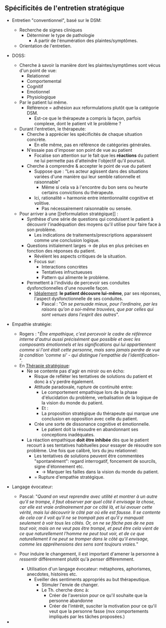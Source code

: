 
## Spécificités de l'entretien stratégique 

- Entretien "conventionnel", basé sur le DSM:
	- Recherche de signes cliniques
		- Déterminer le type de pathologie 
			- A partir de l'énumération des plaintes/symptômes. 
	- Orientation de l'entretien. 

- DOSS:
	- Cherche à savoir la manière dont les plaintes/symptômes sont vécus d'un point de vue:
		- Relationnel
		- Comportemental
		- Cognitif
		- Emotionnel
		- Physiologique 
	- Par le patient lui même. 
		- Référence = adhésion aux reformulations plutôt que la catégorie DSM.
			- Est-ce que le thérapeute a compris la façon, parfois complexe, dont le patient vit le problème ?
	- Durant l'entretien, le thérapeute:
		- Cherche à apprécier les spécificités de chaque situation concrète.
			- En elle même, pas en référence de catégories générales. 
		- N'essaie pas d'imposer son point de vue au patient 
			- Focalise son attention sur le fait que les **réactions** du patient ne lui permette pas d'atteindre l'objectif qu'il poursuit.
		- Cherche à comprendre & accepter le point de vue du patient
			- Suppose que : "Les acteur agissent dans des situations variées d'une manière qui leur semble rationnelle et raisonnable"
				- Même si cela va à l'encontre du bon sens ou heurte certains convictions du thérapeute. 
			- Ici, rationalité = harmonie entre intentionnalité cognitive et volitive.
				- Pas nécessairement raisonnable ou sensée. 
	- Pour arriver à une [[reformulation stratégique]] :
		- Synthèse d'une série de questions qui conduisent le patient à découvrir l'inadéquation des moyens qu'il utilise pour faire face à son problème. 
			- Les indications de traitements/prescriptions apparaissent comme une conclusion logique. 
		- Questions initialement larges  -> de plus en plus précises en fonction des réponses du patient. 
			- Révèlent les aspects critiques de la situation. 
			- Focus sur:
				- Interactions concrètes
				- Tentatives infructueuses 
				- Pattern qui alimente le problème.
		- Permettent à l'individu de percevoir ses conduites dysfonctionnelles d'une nouvelle façon.
			- <u>Idéalement</u>: **le patient découvre lui-même**, par ses réponses, l'aspect dysfonctionnelle de ses conduites. 
				- Pascal : "*On se persuade mieux, pour l'ordinaire, par les raisons qu'on a soi-même trouvées, que par celles qui sont venues dans l'esprit des autres*".

- Empathie stratégie:
	- Rogers : "*Être empathique, c'est percevoir le cadre de référence interne d'autrui aussi précisément que possible et avec les composants émotionnels et les significations qui lui appartiennent comme si l'ont était cette personne, mais sans jamais perdre de vue la condition 'comme si' - qui distingue l'empathie de l'identification-*". 
	- En <u>Thérapie stratégique</u>:
		- Ne se contente pas d'agir en miroir ou en écho:
			- Risque de refléter les tentatives de solutions du patient et donc à s'y perdre également. 
			- Attitude paradoxale, rupture de continuité entre:
				- Le comportement empathique lors de la phase d'élucidation du problème, verbalisation de la logique de la vision du monde du patient.
				- Et :
				- La proposition stratégique du thérapeute qui marque une conclusion en opposition avec celle du patient. 
			- Crée une sorte de dissonance cognitive et émotionnelle.
				- Le patient doit la résoudre en abandonnant ses conceptions inadéquates.
		- La réaction empathique **doit être inhibée**  dès que le patient recourt à ses tentatives habituelles pour essayer de résoudre son problème. Une fois que calibré, lors du jeu relationnel:
			- Les tentatives de solutions peuvent être commentées "spontanément": regard interrogatif, foncement de sourcils, signe d'étonnement etc.
				- -> Marquer les failles dans la vision du monde du patient. 
			- = Rupture d'empathie stratégique. 

- Langage évocateur:
	- Pascal: "*Quand on veut reprendre avec utilité et montrer à un autre qu'il se trompe, il faut observer par quel côté il envisage la chose, car elle est vraie ordinairement par ce côté là, et lui avouer cette vérité, mais lui découvrir le côté par où elle est fausse. Il se contente de cela car il voit qu'il ne se trompait pas et qu'il y manquait seulement à voir tous les côtés. Or, on ne  se fâche pas de ne pas tout voir, mais on ne veut pas être trompé, et peut être cela vient de ce que naturellement l'homme ne peut tout voir, et de ce que naturellement il ne peut se tromper dans le côté qu'il envisage, comme les appréhensions des sens sont toujours vraies.*"

	- Pour induire le changement, il est important d'amener la personne à *ressentir* différemment plutôt qu'à *penser* différemment. 
		- Utilisation d'un langage évocateur: métaphores, aphorismes, anecdotes, histoires etc.
			- Eveiller des sentiments appropriés au but thérapeutique.
				- Stimuler l'envie de changer. 
				- Le Th. cherche donc à:
					- Créer de l'aversion pour ce qu'il souhaite que la personne abandonne
					- Créer de l'intérêt, susciter la motivation pour ce qu'il veut que la personne fasse (nvx comportements impliqués par les tâches proposées.)
- 
